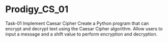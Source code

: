 # Prodigy_CS_01
Task-01
Implement Caesar Cipher
Create a Python program that can encrypt and decrypt text using the Caesar Cipher algorithm. 
Allow users to input a message and a shift value to perform encryption and decryption.
